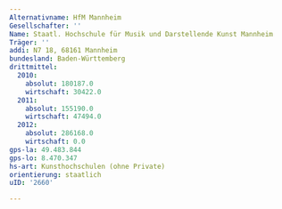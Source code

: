 ```yaml
---
Alternativname: HfM Mannheim
Gesellschafter: ''
Name: Staatl. Hochschule für Musik und Darstellende Kunst Mannheim
Träger: ''
addi: N7 18, 68161 Mannheim
bundesland: Baden-Württemberg
drittmittel:
  2010:
    absolut: 180187.0
    wirtschaft: 30422.0
  2011:
    absolut: 155190.0
    wirtschaft: 47494.0
  2012:
    absolut: 286168.0
    wirtschaft: 0.0
gps-la: 49.483.844
gps-lo: 8.470.347
hs-art: Kunsthochschulen (ohne Private)
orientierung: staatlich
uID: '2660'

---
```


